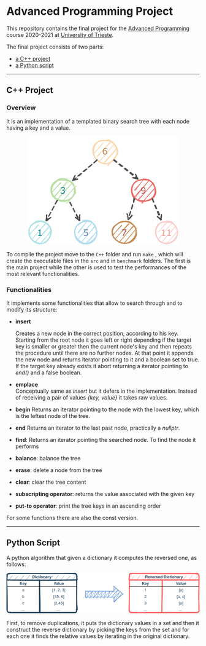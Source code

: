 # Advanced Programming Project

This repository contains the final project for the [Advanced Programming](https://github.com/asartori86/advanced_programming_2020) course 2020-2021 at [University of Trieste](https://units.it).

The final project consists of two parts:

- [a C++ project](#C++-project)
- [a Python script](#python-scirpt)

---

## C++ Project

### Overview

It is an implementation of a templated binary search tree with each node having a key and a value.

<p align="center">
<img src="https://github.com/PalMassimo/AdvancedProgrammingProject/blob/main/Screenshots/Bst.png" alt="binary search tree"/>
</p>

To compile the project move to the `C++` folder and run `make` ,
which will create the executable files in the `src` and in `benchmark` folders. The first is the main project while the other is used to test the performances of the most relevant functionalities.

### Functionalities

It implements some functionalities that allow to search through and to modify its structure:

- **insert**

     Creates a new node in the correct position, according to his key. Starting from the root node it goes left or right depending if the target key is smaller or greater then the current node's key and then repeats the procedure until there are no further nodes. At that point it appends the new node and returns iterator pointing to it and a boolean set to true. If the target key already exists it abort returning a iterator pointing to *end()* and a false boolean.

- **emplace**  
    Conceptually same as *insert* but it defers in the implementation. Instead of receiving a pair of values *{key, value}* it takes raw values.

- **begin**
    Returns an iterator pointing to the node with the lowest key, which is the leftest node of the tree.

- **end**
    Returns an iterator to the last past node, practically a *nullptr*.

- **find**: 
    Returns an iterator pointing the searched node. To find the node it performs 

- **balance**: balance the tree

- **erase**: delete a node from the tree

- **clear**: clear the tree content

- **subscripting operator**: returns the value associated with the given key

- **put-to operator**: print the tree keys in an ascending order

For some functions there are also the const version.

---

## Python Script

A python algorithm that given a dictionary it computes the reversed one, as follows:
<p align="center">
<img src="https://github.com/PalMassimo/AdvancedProgrammingProject/blob/main//Screenshots/Dictionary.png" alt="from dictionary to reversed"/>
</p>
  
  
First, to remove duplications, it puts the dictionary values in a set and then it construct the reverse dictionary by picking the keys from the set and for each one it finds the relative values by iterating in the original dictionary. 
